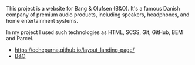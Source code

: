 This project is a website for Bang & Olufsen (B&O). It's a famous Danish company of premium audio products, including speakers, headphones, and home entertainment systems. 

In my project I used such technologies as HTML, SCSS, Git, GitHub, BEM and Parcel.

- https://ochepurna.github.io/layout_landing-page/
- [B&O](https://www.figma.com/file/DtkQmQ797hk0nI4KfMi2Uq/BOSE-New-Version?type=design&node-id=6817-212&t=ZTV6Gl8NzaWkJ4FK-0)
